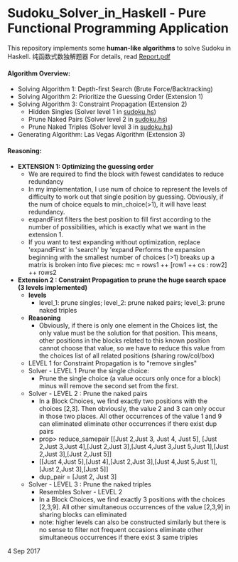 # Sudoku_Solver_in_Haskell - Pure Functional Programming Application
This repository implements some **human-like algorithms** to solve Sudoku in Haskell. 纯函数式数独解题器
For details, read [Report.pdf](https://github.com/ShiqinHuo/Sudoku_Solver_in_Haskell/blob/master/Report.pdf)
#### **Algorithm Overview:**
  * Solving Algorithm 1: Depth-first Search (Brute Force/Backtracking) 
  * Solving Algorithm 2: Prioritize the Guessing Order (Extension 1)
  * Solving Algorithm 3: Constraint Propagation (Extension 2) 
    * Hidden Singles (Solver level 1 in [sudoku.hs](https://github.com/ShiqinHuo/Sudoku_Solver_in_Haskell/blob/master/Sudoku.hs))   
    * Prune Naked Pairs (Solver level 2 in [sudoku.hs](https://github.com/ShiqinHuo/Sudoku_Solver_in_Haskell/blob/master/Sudoku.hs)) 
    * Prune Naked Triples (Solver level 3 in [sudoku.hs](https://github.com/ShiqinHuo/Sudoku_Solver_in_Haskell/blob/master/Sudoku.hs))
  * Generating Algorithm: Las Vegas Algorithm (Extension 3)
#### **Reasoning:**
* **EXTENSION 1: Optimizing the guessing order**
  * We are required to find the block with fewest candidates to reduce redundancy
  * In my implementation, I use num of choice to represent the levels of difficulty to work out
    that single position by guessing. Obviously, if the num of choice equals to min_choice(>1), it will have least redundancy.
  * expandFirst filters the best position to fill first according to the number of possibilities, which is exactly what we want in the extension 1.
  * If you want to test expanding without optimization, replace 'expandFirst' in 'search' by 'expand Performs the expansion beginning with the smallest number of choices (>1) breaks up a matrix is broken into five pieces: mc = rows1 ++ [row1 ++ cs : row2] ++ rows2
* **Extension 2 : Constraint Propagation to prune the huge search space (3 levels implemented)**
  * **levels**
    * level_1: prune singles; level_2: prune naked pairs; level_3: prune naked triples
  * **Reasoning**
    * Obviously, if there is only one element in the Choices list, the only value must be the solution for that position. This means, other positions in the blocks related to this known position cannot choose that value, so we have to reduce this value from the choices list of all related positions (sharing row/col/box)
  * LEVEL 1 for Constraint Propagation is to "remove singles"
  * Solver - LEVEL 1 Prune the single choice: 
    * Prune the single choice (a value occurs only once for a block) minus will remove the second set from the first.
  * Solver - LEVEL 2 : Prune the naked pairs  
    * In a Block Choices, we find exactly two positions with the choices [2,3]. Then obviously, the value 2 and 3 can only occur in those two places. All other occurrences of the value 1 and 9 can eliminated eliminate other occurrences if there exist dup pairs
    * prop> reduce_samepair [[Just 2,Just 3, Just 4, Just 5], [Just 2,Just 3,Just 4],[Just 2,Just 3],[Just 4,Just 3,Just 5,Just 1],[Just 2,Just 3],[Just 2,Just 5]]
    * [[Just 4,Just 5],[Just 4],[Just 2,Just 3],[Just 4,Just 5,Just 1],[Just 2,Just 3],[Just 5]]
    * dup_pair = [Just 2, Just 3]
  * Solver - LEVEL 3 : Prune the naked triples
    * Resembles Solver - LEVEL 2
    * In a Block Choices, we find exactly 3 positions with the choices [2,3,9]. All other simultaneous occurrences of the value [2,3,9] in sharing blocks can eliminated
    * note: higher levels can also be constructed similarly but there is no sense to filter not frequent occasions eliminate other simultaneous occurrences if there exist 3 same triples

4 Sep 2017
